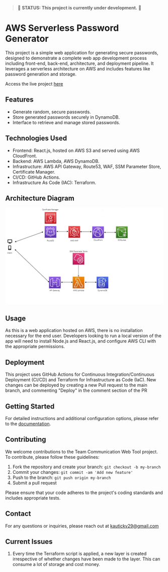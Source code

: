 >:construction: **STATUS: This project is currently under development.** :construction:
# AWS Serverless Password Generator

This project is a simple web application for generating secure passwords, designed to demonstrate a complete web app development process including front-end, back-end, architecture, and deployment pipeline. It leverages a serverless architecture on AWS and includes features like password generation and storage.

Access the live project [here](https://pass.vaisnavsingkautick.com)

## Features

- Generate random, secure passwords.
- Store generated passwords securely in DynamoDB.
- Interface to retrieve and manage stored passwords.

## Technologies Used
- Frontend: React.js, hosted on AWS S3 and served using AWS CloudFront.
- Backend: AWS Lambda, AWS DynamoDB.
- Infrastructure: AWS API Gateway, Route53, WAF, SSM Parameter Store, Certificate Manager.
- CI/CD: GitHub Actions.
- Infrastructure As Code (IAC): Terraform.

## Architecture Diagram
![Architecture Diagram](docs/images/Architecture_diagram.jpeg)

## Usage
As this is a web application hosted on AWS, there is no installation necessary for the end user. Developers looking to run a local version of the app will need to install Node.js and React.js, and configure AWS CLI with the appropriate permissions.

## Deployment
This project uses GitHub Actions for Continuous Integration/Continuous Deployment (CI/CD) and Terraform for Infrastructure as Code (IaC). New changes can be deployed by creating a new Pull request to the main branch, and commenting "Deploy" in the comment section of the PR
## Getting Started

For detailed instructions and additional configuration options, please refer to the [documentation](docs/).

## Contributing

We welcome contributions to the Team Communication Web Tool project. To contribute, please follow these guidelines:

1. Fork the repository and create your branch: `git checkout -b my-branch`
2. Commit your changes: `git commit -am 'Add new feature'`
3. Push to the branch: `git push origin my-branch`
4. Submit a pull request

Please ensure that your code adheres to the project's coding standards and includes appropriate tests.


## Contact

For any questions or inquiries, please reach out at kautickv29@gmail.com

## Current Issues

1. Every time the Terraform script is applied, a new layer is created irrespective of whether changes have been made to the layer. This can consume a lot of storage and cost money.

